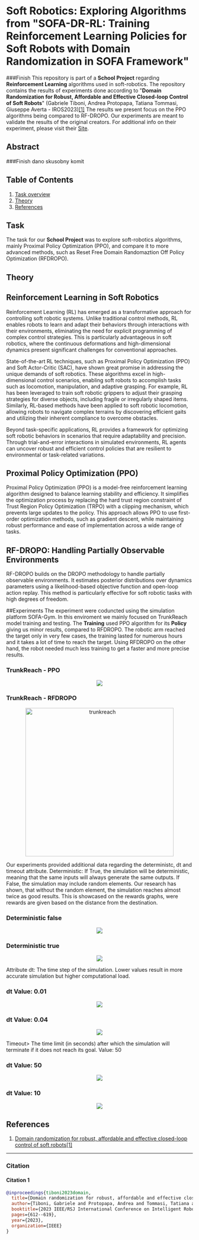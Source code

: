 # Soft Robotics: Exploring Algorithms from "**SOFA-DR-RL: Training Reinforcement Learning Policies for Soft Robots with Domain Randomization in SOFA Framework**"
###Finish
This repository is part of a **School Project** regarding **Reinforcement Learning** algorithms used in soft-robotics. The repository contains the results of experiments done according to "**Domain Randomization for Robust, Affordable and Effective Closed-loop Control of Soft Robots**" (Gabriele Tiboni, Andrea Protopapa, Tatiana Tommasi, Giuseppe Averta - IROS2023)[[1]](#citation-1) The results we present focus on the PPO algorithms being compared to RF-DROPO. Our experiments are meant to validate the results of the original creators. For additional info on their experiment, please visit their [Site](https://github.com/andreaprotopapa/sofa-dr-rl).
## Abstract
###Finish dano skusobny komit

## Table of Contents
1. [Task overview](#task)
1. [Theory](#theory)
2. [References](#references)

## Task
The task for our **School Project** was to explore soft-robotics algorithms, mainly Proximal Policy Optimization (PPO), and compare it to more advanced methods, such as Reset Free Domain Randomaztion Off Policy Optimization (RFDROPO). 

## Theory
## Reinforcement Learning in Soft Robotics

Reinforcement Learning (RL) has emerged as a transformative approach for controlling soft robotic systems. Unlike traditional control methods, RL enables robots to learn and adapt their behaviors through interactions with their environments, eliminating the need for explicit programming of complex control strategies. This is particularly advantageous in soft robotics, where the continuous deformations and high-dimensional dynamics present significant challenges for conventional approaches.

State-of-the-art RL techniques, such as Proximal Policy Optimization (PPO) and Soft Actor-Critic (SAC), have shown great promise in addressing the unique demands of soft robotics. These algorithms excel in high-dimensional control scenarios, enabling soft robots to accomplish tasks such as locomotion, manipulation, and adaptive grasping. For example, RL has been leveraged to train soft robotic grippers to adjust their grasping strategies for diverse objects, including fragile or irregularly shaped items. Similarly, RL-based methods have been applied to soft robotic locomotion, allowing robots to navigate complex terrains by discovering efficient gaits and utilizing their inherent compliance to overcome obstacles.

Beyond task-specific applications, RL provides a framework for optimizing soft robotic behaviors in scenarios that require adaptability and precision. Through trial-and-error interactions in simulated environments, RL agents can uncover robust and efficient control policies that are resilient to environmental or task-related variations.

## Proximal Policy Optimization (PPO)

Proximal Policy Optimization (PPO) is a model-free reinforcement learning algorithm designed to balance learning stability and efficiency. It simplifies the optimization process by replacing the hard trust region constraint of Trust Region Policy Optimization (TRPO) with a clipping mechanism, which prevents large updates to the policy. This approach allows PPO to use first-order optimization methods, such as gradient descent, while maintaining robust performance and ease of implementation across a wide range of tasks.

## RF-DROPO: Handling Partially Observable Environments

RF-DROPO builds on the DROPO methodology to handle partially observable environments. It estimates posterior distributions over dynamics parameters using a likelihood-based objective function and open-loop action replay. This method is particularly effective for soft robotic tasks with high degrees of freedom.

##Experiments
The experiment were coduncted using the simulation platform SOFA-Gym. In this enviroment we mainly focused on TrunkReach model training and testing. The **Training** used PPO algorithm for its **Policy** giving us minor results, compared to RFDROPO. The robotic arm reached the target only in very few cases, the training lasted for numerous hours and it takes a lot of time to reach the target. Using RFDROPO on the other hand, the robot needed much less training to get a faster and more precise results. 

### TrunkReach - PPO

<p align="center">
<img src=https://github.com/jakub-spisak/softrobotics_algorithms/blob/main/repo_assets/ppo_video.gif/>
</p>

### TrunkReach - RFDROPO

<p align="center">
  <img src=https://github.com/andreaprotopapa/sofa-dr-rl/assets/44071949/47170f5d-9b51-48db-9f42-0e61ff083476 alt="trunkreach" width="400"/>
</p>

Our experiments provided additional data regarding the deterministc, dt and timeout attribute. Deterministic: If True, the simulation will be deterministic, meaning that the same inputs will always generate the same outputs. If False, the simulation may include random elements. Our research has shown, that without the random element, the simulation reaches almost twice as good results. This is showcased on the rewards graphs, were rewards are given based on the distance from the destination.

### Deterministic false
<p align="center">
<img src=https://github.com/jakub-spisak/softrobotics_algorithms/blob/main/repo_assets/reward_analysis_deterministic-false_sf-5_dt-0.04_timeout-10_.png/>
</p>

### Deterministic true
<p align="center">
<img src=https://github.com/jakub-spisak/softrobotics_algorithms/blob/main/repo_assets/reward_analysis_deterministic-true_sf-5_dt-0.04_timeout-10_.png.png/>
</p>

Attribute dt: The time step of the simulation. Lower values result in more accurate simulation but higher computational load. 

### dt Value: 0.01

<p align="center">
<img src=https://github.com/jakub-spisak/softrobotics_algorithms/blob/main/repo_assets/reward_analysis_deterministic-true_sf-5_dt-0.01_timeout-10.png/>
</p>

### dt Value: 0.04
<p align="center">
<img src=https://github.com/jakub-spisak/softrobotics_algorithms/blob/main/repo_assets/reward_analysis_deterministic-true_sf-5_dt-0.04_timeout-10_.png.png/>
</p>

Timeout> The time limit (in seconds) after which the simulation will terminate if it does not reach its goal.
Value: 50

### dt Value: 50

<p align="center">
<img src=https://github.com/jakub-spisak/softrobotics_algorithms/blob/main/repo_assets/reward_analysis_deterministic-false_sf-5_dt-0.04_timeout-10_.png/>
</p>

### dt Value: 10
<p align="center">
<img src=https://github.com/jakub-spisak/softrobotics_algorithms/blob/main/repo_assets/reward_analysis_deterministic-true_sf-5_dt-0.04_timeout-10_.png.png/>
</p>





## References
1. [Domain randomization for robust, affordable and effective closed-loop control of soft robots](https://arxiv.org/pdf/2303.04136)[[1]](#citation-1)
---

### Citation

#### Citation 1
```bibtex
@inproceedings{tiboni2023domain,
  title={Domain randomization for robust, affordable and effective closed-loop control of soft robots},
  author={Tiboni, Gabriele and Protopapa, Andrea and Tommasi, Tatiana and Averta, Giuseppe},
  booktitle={2023 IEEE/RSJ International Conference on Intelligent Robots and Systems (IROS)},
  pages={612--619},
  year={2023},
  organization={IEEE}
}
```
